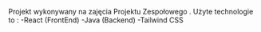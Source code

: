 Projekt wykonywany na zajęcia Projektu Zespołowego . 
Użyte technologie to :
  -React (FrontEnd)
  -Java (Backend)
  -Tailwind CSS
